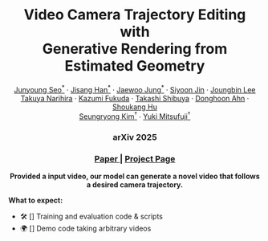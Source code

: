 <p align="center">
  <h1 align="center">Video Camera Trajectory Editing with <br> Generative Rendering from Estimated Geometry</h1>
  <p align="center">
    <a href="https://j0seo.github.io/">Junyoung&nbsp;Seo<sup>*</sup></a>
    ·
    <a href="https://onground-korea.github.io/">Jisang&nbsp;Han<sup>*</sup></a>
    ·
    <a href="https://crepejung00.github.io/">Jaewoo&nbsp;Jung<sup>*</sup></a>
    ·
    <a href="https://jinsy515.github.io/my-page/">Siyoon&nbsp;Jin</a>
    ·
    <a href="https://scholar.google.com/citations?user=0H3dcPoAAAAJ&hl=en">Joungbin&nbsp;Lee</a>
    <br>
    <a href="https://scholar.google.com/citations?user=D3h3NxwAAAAJ&hl=en">Takuya Narihira</a>
    ·
    <a href="https://ai.sony/people/Kazumi-Fukuda/">Kazumi Fukuda</a>
    ·
    <a href="https://scholar.google.com/citations?user=XCRO260AAAAJ">Takashi Shibuya<sup></sup></a>
    ·
    <a href="https://sunovivid.github.io/">Donghoon Ahn<sup></sup></a>
    ·
    <a href="https://skhu101.github.io">Shoukang Hu<sup></sup></a>
    <br>
    <a href="https://cvlab.kaist.ac.kr/members/faculty">Seungryong Kim<sup>†</sup></a>
    ·
    <a href="https://www.yukimitsufuji.com">Yuki Mitsufuji<sup>†</sup></a>
  </p>
  <h3 align="center"> arXiv 2025 </h3>
  <h3 align="center"><a href="https://arxiv.org/pdf/xxx">Paper </a> | <a href="https://cvlab-kaist.github.io/Vid-CamEdit">Project Page </a> </h3>
  <div align="center"></div>
</p>

<p align="center">
<strong>Provided a input video, our model can generate a novel video that follows a desired camera trajectory.</strong>
</p>



**What to expect:**

- 🛠️ [] Training and evaluation code & scripts
- 🌍 [] Demo code taking arbitrary videos
